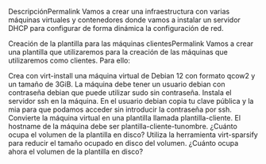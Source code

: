 DescripciónPermalink
Vamos a crear una infraestructura con varias máquinas virtuales y contenedores donde vamos a instalar un servidor DHCP para configurar de forma dinámica la configuración de red.

Creación de la plantilla para las máquinas clientesPermalink
Vamos a crear una plantilla que utilizaremos para la creación de las máquinas que utilizaremos como clientes. Para ello:

Crea con virt-install una máquina virtual de Debian 12 con formato qcow2 y un tamaño de 3GiB.
La máquina debe tener un usuario debian con contraseña debian que puede utilizar sudo sin contraseña.
Instala el servidor ssh en la máquina.
En el usuario debian copia tu clave pública y la mia para que podamos acceder sin introducir la contraseña por ssh.
Convierte la máquina virtual en una plantilla llamada plantilla-cliente. El hostname de la máquina debe ser plantilla-cliente-tunombre. ¿Cuánto ocupa el volumen de la plantilla en disco?
Utiliza la herramienta virt-sparsify para reducir el tamaño ocupado en disco del volumen. ¿Cuánto ocupa ahora el volumen de la plantilla en disco?
